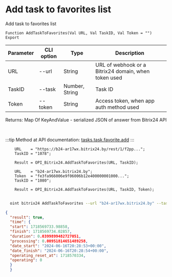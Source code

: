 ﻿---
sidebar_position: 17
---

# Add task to favorites list
 Add task to favorites list



`Function AddTaskToFavorites(Val URL, Val TaskID, Val Token = "") Export`

  | Parameter | CLI option | Type | Description |
  |-|-|-|-|
  | URL | --url | String | URL of webhook or a Bitrix24 domain, when token used |
  | TaskID | --task | Number, String | Task ID |
  | Token | --token | String | Access token, when app auth method used |

  
  Returns:  Map Of KeyAndValue - serialized JSON of answer from Bitrix24 API

<br/>

:::tip
Method at API documentation: [tasks.task.favorite.add](https://dev.1c-bitrix.ru/rest_help/tasks/task/tasks/tasks_task_favorite_add.php)
:::
<br/>


```bsl title="Code example"
    URL    = "https://b24-ar17wx.bitrix24.by/rest/1/f2pp...";
    TaskID = "1078";

    Result = OPI_Bitrix24.AddTaskToFavorites(URL, TaskID);

    URL    = "b24-ar17wx.bitrix24.by";
    Token  = "fe3fa966006e9f06006b12e400000001000...";
    TaskID = "1080";

    Result = OPI_Bitrix24.AddTaskToFavorites(URL, TaskID, Token);
```



```sh title="CLI command example"
    
  oint bitrix24 AddTaskToFavorites --url "b24-ar17wx.bitrix24.by" --task "1080" --token "fe3fa966006e9f06006b12e400000001000..."

```

```json title="Result"
{
  "result": true,
  "time": {
  "start": 1718569733.98858,
  "finish": 1718569734.02857,
  "duration": 0.0399899482727051,
  "processing": 0.00951814651489258,
  "date_start": "2024-06-16T20:28:53+00:00",
  "date_finish": "2024-06-16T20:28:54+00:00",
  "operating_reset_at": 1718570334,
  "operating": 0
  }
  }
```
